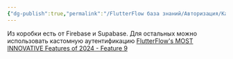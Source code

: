```yaml
---
{"dg-publish":true,"permalink":"/FlutterFlow база знаний/Авторизация/Кастомная аутентификация/","created":"2024-12-09T15:40:58.597-03:00","updated":"2024-12-09T15:42:50.936-03:00"}
---
```


Из коробки есть от Firebase и Supabase. 
Для остальных можно использовать кастомную аутентификацию
[FlutterFlow's MOST INNOVATIVE Features of 2024 - Feature 9](https://www.youtube.com/watch?v=aLg-sQ83Cqg)
